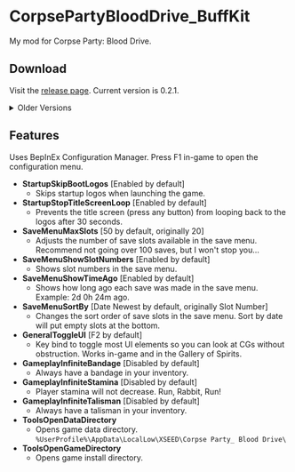# CorpsePartyBloodDrive_BuffKit

My mod for Corpse Party: Blood Drive.

## Download
Visit the [release page](https://github.com/DrPitLazarus/game-mods/releases/tag/CorpsePartyBloodDrive_BuffKit@0.2.1). Current version is 0.2.1.

<details>
<summary>Older Versions</summary>

- [0.2.0](https://github.com/DrPitLazarus/game-mods/releases/tag/CorpsePartyBloodDrive_BuffKit@0.2.0)
- [0.1.0](https://github.com/DrPitLazarus/game-mods/releases/tag/CorpsePartyBloodDrive_BuffKit@0.1.0)
</details>  

## Features
Uses BepInEx Configuration Manager. Press F1 in-game to open the configuration menu.

- **StartupSkipBootLogos** [Enabled by default] 
  - Skips startup logos when launching the game.
- **StartupStopTitleScreenLoop** [Enabled by default] 
  - Prevents the title screen (press any button) from looping back to the logos after 30 seconds.
- **SaveMenuMaxSlots** [50 by default, originally 20] 
  - Adjusts the number of save slots available in the save menu. Recommend not going over 100 saves, but I won't stop you...
- **SaveMenuShowSlotNumbers** [Enabled by default] 
  - Shows slot numbers in the save menu.
- **SaveMenuShowTimeAgo** [Enabled by default]
  - Shows how long ago each save was made in the save menu. Example: 2d 0h 24m ago.
- **SaveMenuSortBy** [Date Newest by default, originally Slot Number]
  - Changes the sort order of save slots in the save menu. Sort by date will put empty slots at the bottom.
- **GeneralToggleUI** [F2 by default]
  - Key bind to toggle most UI elements so you can look at CGs without obstruction. Works in-game and in the Gallery of Spirits.
- **GameplayInfiniteBandage** [Disabled by default]
  - Always have a bandage in your inventory.
- **GameplayInfiniteStamina** [Disabled by default] 
  - Player stamina will not decrease. Run, Rabbit, Run!
- **GameplayInfiniteTalisman** [Disabled by default] 
  - Always have a talisman in your inventory.  
- **ToolsOpenDataDirectory**
  - Opens game data directory. `%UserProfile%\AppData\LocalLow\XSEED\Corpse Party_ Blood Drive\`
- **ToolsOpenGameDirectory**
  - Opens game install directory.